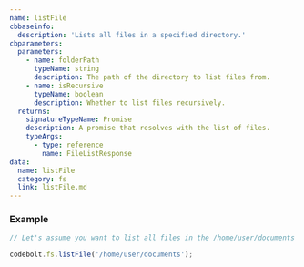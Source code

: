 ```yaml
---
name: listFile
cbbaseinfo:
  description: 'Lists all files in a specified directory.'
cbparameters:
  parameters:
    - name: folderPath
      typeName: string
      description: The path of the directory to list files from.
    - name: isRecursive
      typeName: boolean
      description: Whether to list files recursively.
  returns:
    signatureTypeName: Promise
    description: A promise that resolves with the list of files.
    typeArgs:
      - type: reference
        name: FileListResponse
data:
  name: listFile
  category: fs
  link: listFile.md
---
```

<CBBaseInfo/> 
<CBParameters/>

### Example 

```js
// Let's assume you want to list all files in the /home/user/documents directory.

codebolt.fs.listFile('/home/user/documents');